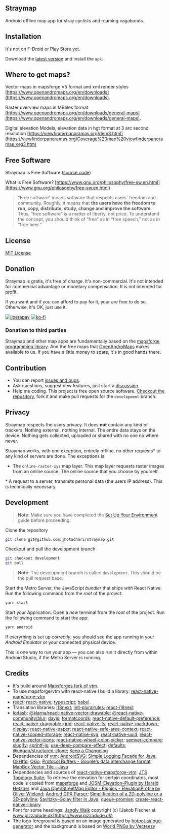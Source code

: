 ## Straymap

Android offline map app for stray cyclists and roaming vagabonds.

## Installation

It's not on F-Droid or Play Store yet.

Download the [latest version](https://github.com/jhotadhari/straymap/releases/latest) and install the `apk`.

## Where to get maps?

Vector maps in mapsforge V5 format and xml render styles [https://www.openandromaps.org/en/downloads](https://www.openandromaps.org/en/downloads).

Raster overview maps in MBtiles format [https://www.openandromaps.org/en/downloads/general-maps](https://www.openandromaps.org/en/downloads/general-maps).

Digital elevation Models, elevation data in hgt format at 3 arc second resolution [https://viewfinderpanoramas.org/dem3.html](https://viewfinderpanoramas.org/Coverage%20map%20viewfinderpanoramas_org3.htm)

## Free Software

Straymap is Free Software ([source code](https://github.com/jhotadhari/straymap))

What is Free Software? [https://www.gnu.org/philosophy/free-sw.en.html](https://www.gnu.org/philosophy/free-sw.en.html)

> “Free software” means software that respects users' freedom and community. Roughly, it means that **the users have the freedom to run, copy, distribute, study, change and improve the software**. Thus, “free software” is a matter of liberty, not price. To understand the concept, you should think of “free” as in “free speech,” not as in “free beer.”

## License

[MIT License](https://github.com/jhotadhari/straymap/blob/main/LICENSE.md)

## Donation

Straymap is gratis, it's free of charge. It's non-commercial. It's not intended for commercial advantage or monetary compensation. It is not intended for profit.

If you want and if you can afford to pay for it, your are free to do so. Otherwise, it's OK, just use it.

[![liberapay](https://liberapay.com/assets/widgets/donate.svg)](https://liberapay.com/jhotadhari/donate)
[![ko-fi](https://ko-fi.com/img/githubbutton_sm.svg)](https://ko-fi.com/H2H3162PAG)

### Donation to third parties
Straymap and other map apps are fundamentally based on the [mapsforge programming library](https://github.com/mapsforge). And the free maps that [OpenAndroMaps](https://www.openandromaps.org/en/project-funding) makes available to us. If you have a little money to spare, it's in good hands there.

## Contribution

- You can report [issues and bugs](https://github.com/jhotadhari/straymap/issues).
- Ask questions, suggest new features, just start a [discussion](https://github.com/jhotadhari/straymap/discussions).
- Help me coding. This project is free open source software. [Checkout the repository](https://github.com/jhotadhari/straymap), fork it and make pull requests for the `development` branch.

## Privacy

Straymap respects the users privacy. It does **not** contain any kind of trackers. Nothing external, nothing internal. The entire data stays on the device. Nothing gets collected, uploaded or shared with no one no where never.

Straymap works, with one exception, entirely offline, no other requests* to any kind of servers are done. The exceptions is:

- The `online-raster-xyz` map layer. This map layer requests raster images from an online source. The online source that you choose by yourself.

\* A request to a server, transmits personal data (the users IP address). This is technically necessary.

## Development

> **Note**: Make sure you have completed the [Set Up Your Environment](https://reactnative.dev/docs/set-up-your-environment) guide before proceeding.

Clone the repository
```bash
git clone git@github.com:jhotadhari/straymap.git
```

Checkout and pull the development branch
```bash
git checkout development
git pull
```

>**Note**: The development branch is called `development`. This should be the pull request base.

Start the Metro Server, the JavaScript _bundler_ that ships _with_ React Native. Run the following command from the _root_ of the project:
```bash
yarn start
```

Start your Application.
Open a _new_ terminal from the _root_ of the project. Run the following command to start the app:
```bash
yarn android
```

If everything is set up _correctly_, you should see the app running in your _Android Emulator_ or your connected physical device.

This is one way to run your app — you can also run it directly from within Android Studio, if the Metro Server is running.

## Credits

- It's build around [Mapsforges fork of vtm](https://github.com/mapsforge/vtm).
- To use mapsforge/vtm with react-native I build a library: [react-native-mapsforge-vtm](https://github.com/jhotadhari/react-native-mapsforge-vtm)
- [react](https://react.dev/); [react-native](https://www.npmjs.com/package/react-native); [typescript](https://www.typescriptlang.org/); [babel](https://babeljs.io/).
- Translation libraries: [i18next](https://www.npmjs.com/package/i18next); [intl-pluralrules](https://www.npmjs.com/package/intl-pluralrules); [react-i18next](https://www.npmjs.com/package/react-i18next)
- [lodash](https://lodash.com); [@klarna/react-native-vector-drawable](https://www.npmjs.com/package/@klarna/react-native-vector-drawable); [@react-native-community/blur](https://www.npmjs.com/package/@react-native-community/blur); [dayjs](https://www.npmjs.com/package/dayjs); [formatcoords](https://www.npmjs.com/package/formatcoords); [react-native-default-preference](https://www.npmjs.com/package/react-native-default-preference); [react-native-draggable-grid](https://www.npmjs.com/package/react-native-draggable-grid); [react-native-fs](https://www.npmjs.com/package/react-native-fs); [react-native-markdown-display](https://www.npmjs.com/package/react-native-markdown-display); [react-native-paper](https://www.npmjs.com/package/react-native-paper); [react-native-safe-area-context](https://www.npmjs.com/package/react-native-safe-area-context); [react-native-scoped-storage](https://www.npmjs.com/package/react-native-scoped-storage); [react-native-svg](https://www.npmjs.com/package/react-native-svg); [react-native-uuid](https://www.npmjs.com/package/react-native-uuid); [react-native-vector-icons](https://www.npmjs.com/package/react-native-vector-icons); [react-native-wheel-color-picker](https://www.npmjs.com/package/react-native-wheel-color-picker); [semver-compare](https://www.npmjs.com/package/semver-compare); [slugify](https://www.npmjs.com/package/slugify); [sprintf-js](https://www.npmjs.com/package/sprintf-js); [use-deep-compare-effect](https://www.npmjs.com/package/use-deep-compare-effect); [defaults](https://www.npmjs.com/package/defaults); [@ungap/structured-clone](https://www.npmjs.com/package/@ungap/structured-clone); [Keep a Changelog](https://www.npmjs.com/package/keep-a-changelog)
- Dependencies of [vtm](https://github.com/mapsforge/vtm): [AndroidSVG](https://bigbadaboom.github.io/androidsvg/); [Simple Logging Facade for Java](https://www.slf4j.org/); [OkHttp](https://square.github.io/okhttp/); [Okio](https://github.com/square/okio); [Protocol Buffers - Google's data interchange format](https://github.com/protocolbuffers/protobuf); [MapBox Vector Tile - Java](https://github.com/wdtinc/mapbox-vector-tile-java)
- Dependencies and sources of [react-native-mapsforge-vtm](https://github.com/jhotadhari/react-native-mapsforge-vtm): [JTS Topology Suite](https://github.com/locationtech/jts); To retrieve the elevation for certain coordinates, most code is copied from [mapsforge](https://github.com/mapsforge/mapsforge) and [JOSM-Elevation-Plugin by Harald Hetzner](https://github.com/hhtznr/JOSM-Elevation-Plugin) and [Java OpenStreetMap Editor - Plugins - ElevationProfile by Oliver Wieland](https://github.com/JOSM/josm-plugins/tree/master/ElevationProfile); [Android GPX Parser](https://github.com/ticofab/android-gpx-parser); [Simplification of a 2D-polyline or a 3D-polyline](https://github.com/hgoebl/simplify-java/); [Savitzky–Golay filter in Java](https://github.com/vaccovecrana/savitzky-golay); [queue-promise](https://www.npmjs.com/package/queue-promise); [create-react-native-library](https://github.com/callstack/react-native-builder-bob)
- Font for some headings: [Jangly Walk](https://www.fonts4free.net/jangly-walk-font.html) copyright (c) [Jakob Fischer at www.pizzadude.dk](https://www.pizzadude.dk)
- The logo foreground is based on an image generated by [hotpot.ai/logo-generator](https://hotpot.ai/logo-generator) and the background is based on [World PNGs by Vecteezy](https://www.vecteezy.com/free-png/world)
